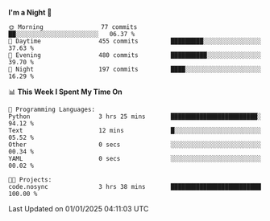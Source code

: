 <!--START_SECTION:waka-->
**I'm a Night 🦉** 

```text
🌞 Morning                77 commits          ██░░░░░░░░░░░░░░░░░░░░░░░   06.37 % 
🌆 Daytime                455 commits         █████████░░░░░░░░░░░░░░░░   37.63 % 
🌃 Evening                480 commits         ██████████░░░░░░░░░░░░░░░   39.70 % 
🌙 Night                  197 commits         ████░░░░░░░░░░░░░░░░░░░░░   16.29 % 
```


📊 **This Week I Spent My Time On** 

```text
💬 Programming Languages: 
Python                   3 hrs 25 mins       ████████████████████████░   94.12 % 
Text                     12 mins             █░░░░░░░░░░░░░░░░░░░░░░░░   05.52 % 
Other                    0 secs              ░░░░░░░░░░░░░░░░░░░░░░░░░   00.34 % 
YAML                     0 secs              ░░░░░░░░░░░░░░░░░░░░░░░░░   00.02 % 

🐱‍💻 Projects: 
code.nosync              3 hrs 38 mins       █████████████████████████   100.00 % 
```


 Last Updated on 01/01/2025 04:11:03 UTC
<!--END_SECTION:waka-->
